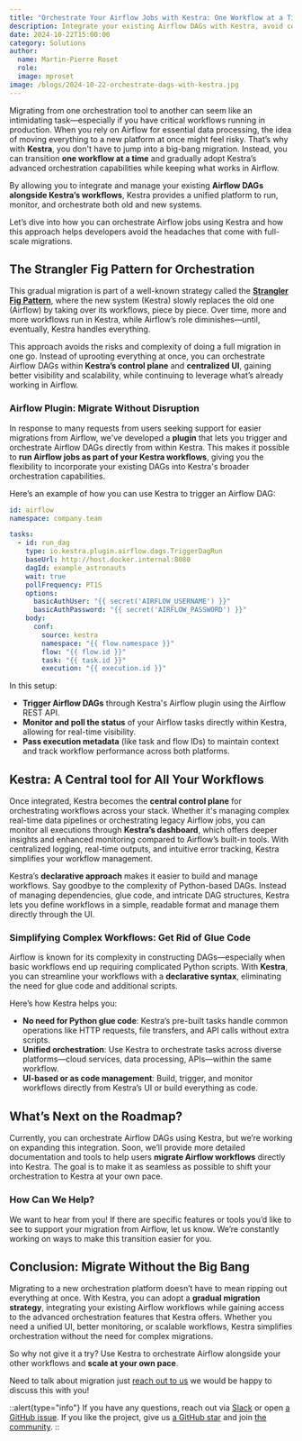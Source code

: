 ```yaml
---
title: "Orchestrate Your Airflow Jobs with Kestra: One Workflow at a Time"
description: Integrate your existing Airflow DAGs with Kestra, avoid complex migrations and get better monitoring, and simplified workflow management. Scale your workflows without the need to rewrite everything from scratch.
date: 2024-10-22T15:00:00
category: Solutions
author:
  name: Martin-Pierre Roset
  role:
  image: mproset
image: /blogs/2024-10-22-orchestrate-dags-with-kestra.jpg
---
```


Migrating from one orchestration tool to another can seem like an intimidating task—especially if you have critical workflows running in production. When you rely on Airflow for essential data processing, the idea of moving everything to a new platform at once might feel risky. That’s why with **Kestra**, you don't have to jump into a big-bang migration. Instead, you can transition **one workflow at a time** and gradually adopt Kestra’s advanced orchestration capabilities while keeping what works in Airflow.

By allowing you to integrate and manage your existing **Airflow DAGs alongside Kestra’s workflows**, Kestra provides a unified platform to run, monitor, and orchestrate both old and new systems.

Let’s dive into how you can orchestrate Airflow jobs using Kestra and how this approach helps developers avoid the headaches that come with full-scale migrations.

## The Strangler Fig Pattern for Orchestration

This gradual migration is part of a well-known strategy called the [**Strangler Fig Pattern**](https://martinfowler.com/bliki/StranglerFigApplication.html), where the new system (Kestra) slowly replaces the old one (Airflow) by taking over its workflows, piece by piece. Over time, more and more workflows run in Kestra, while Airflow’s role diminishes—until, eventually, Kestra handles everything.

This approach avoids the risks and complexity of doing a full migration in one go. Instead of uprooting everything at once, you can orchestrate Airflow DAGs within **Kestra’s control plane** and **centralized UI**, gaining better visibility and scalability, while continuing to leverage what’s already working in Airflow.

### Airflow Plugin: Migrate Without Disruption

In response to many requests from users seeking support for easier migrations from Airflow, we've developed a **plugin** that lets you trigger and orchestrate Airflow DAGs directly from within Kestra. This makes it possible to **run Airflow jobs as part of your Kestra workflows**, giving you the flexibility to incorporate your existing DAGs into Kestra's broader orchestration capabilities.

Here’s an example of how you can use Kestra to trigger an Airflow DAG:

```yaml
id: airflow
namespace: company.team

tasks:
  - id: run_dag
    type: io.kestra.plugin.airflow.dags.TriggerDagRun
    baseUrl: http://host.docker.internal:8080
    dagId: example_astronauts
    wait: true
    pollFrequency: PT1S
    options:
      basicAuthUser: "{{ secret('AIRFLOW_USERNAME') }}"
      basicAuthPassword: "{{ secret('AIRFLOW_PASSWORD') }}"
    body:
      conf:
        source: kestra
        namespace: "{{ flow.namespace }}"
        flow: "{{ flow.id }}"
        task: "{{ task.id }}"
        execution: "{{ execution.id }}"

```

In this setup:

- **Trigger Airflow DAGs** through Kestra's Airflow plugin using the Airflow REST API.
- **Monitor and poll the status** of your Airflow tasks directly within Kestra, allowing for real-time visibility.
- **Pass execution metadata** (like task and flow IDs) to maintain context and track workflow performance across both platforms.

## Kestra: A Central tool for All Your Workflows

Once integrated, Kestra becomes the **central control plane** for orchestrating workflows across your stack. Whether it's managing complex real-time data pipelines or orchestrating legacy Airflow jobs, you can monitor all executions through **Kestra’s dashboard**, which offers deeper insights and enhanced monitoring compared to Airflow’s built-in tools. With centralized logging, real-time outputs, and intuitive error tracking, Kestra simplifies your workflow management.

Kestra’s **declarative approach** makes it easier to build and manage workflows. Say goodbye to the complexity of Python-based DAGs. Instead of managing dependencies, glue code, and intricate DAG structures, Kestra lets you define workflows in a simple, readable format and manage them directly through the UI.

### Simplifying Complex Workflows: Get Rid of Glue Code

Airflow is known for its complexity in constructing DAGs—especially when basic workflows end up requiring complicated Python scripts. With **Kestra**, you can streamline your workflows with a **declarative syntax**, eliminating the need for glue code and additional scripts.

Here’s how Kestra helps you:

- **No need for Python glue code**: Kestra’s pre-built tasks handle common operations like HTTP requests, file transfers, and API calls without extra scripts.
- **Unified orchestration**: Use Kestra to orchestrate tasks across diverse platforms—cloud services, data processing, APIs—within the same workflow.
- **UI-based or as code management**: Build, trigger, and monitor workflows directly from Kestra’s UI or build everything as code.

## What’s Next on the Roadmap?

Currently, you can orchestrate Airflow DAGs using Kestra, but we’re working on expanding this integration. Soon, we’ll provide more detailed documentation and tools to help users **migrate Airflow workflows** directly into Kestra. The goal is to make it as seamless as possible to shift your orchestration to Kestra at your own pace.

### How Can We Help?

We want to hear from you! If there are specific features or tools you’d like to see to support your migration from Airflow, let us know. We’re constantly working on ways to make this transition easier for you.

## Conclusion: Migrate Without the Big Bang

Migrating to a new orchestration platform doesn’t have to mean ripping out everything at once. With Kestra, you can adopt a **gradual migration strategy**, integrating your existing Airflow workflows while gaining access to the advanced orchestration features that Kestra offers. Whether you need a unified UI, better monitoring, or scalable workflows, Kestra simplifies orchestration without the need for complex migrations.

So why not give it a try? Use Kestra to orchestrate Airflow alongside your other workflows and **scale at your own pace**.

Need to talk about migration just [reach out to us](/demo) we would be happy to discuss this with you!

::alert{type="info"}
If you have any questions, reach out via [Slack](https://kestra.io/slack) or open [a GitHub issue](https://github.com/kestra-io/kestra).
If you like the project, give us [a GitHub star](https://github.com/kestra-io/kestra) and join [the community](https://kestra.io/slack).
::
